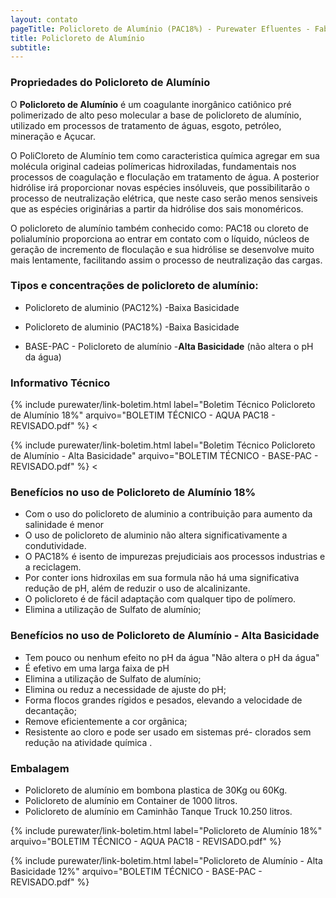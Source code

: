 ```yaml
---
layout: contato
pageTitle: Policloreto de Alumínio (PAC18%) - Purewater Efluentes - Fabricante
title: Policloreto de Alumínio
subtitle: 
---
```


### **Propriedades do Policloreto de Alumínio**

O **Policloreto de Alumínio** é um coagulante inorgânico catiônico pré polimerizado de alto peso molecular a base de policloreto de alumínio, utilizado em processos de tratamento de águas, esgoto, petróleo, mineração e Açucar.

O PoliCloreto de Alumínio tem como caracteristica química agregar em sua molécula original cadeias polímericas hidroxiladas, fundamentais nos processos de coagulação e floculação em tratamento de água. A posterior hidrólise irá proporcionar novas espécies insóluveis, que possibilitarão o processo de neutralização elétrica, que neste caso serão menos sensiveis que as espécies originárias a partir da hidrólise dos sais monoméricos.

O policloreto de alumínio também conhecido como: PAC18 ou cloreto de polialumínio proporciona ao entrar em contato com o líquido, núcleos de geração de incremento de floculação e sua hidrólise se desenvolve muito mais lentamente, facilitando assim o processo de neutralização das cargas. 

### **Tipos e concentrações de policloreto de alumínio**:

- Policloreto de aluminio (PAC12%) -Baixa Basicidade
- Policloreto de aluminio (PAC18%) -Baixa Basicidade

- BASE-PAC - Policloreto de alumínio -**Alta Basicidade** (não altera o pH da água)
  
### **Informativo Técnico**

>
{% include purewater/link-boletim.html 
   label="Boletim Técnico Policloreto de Alumínio 18%" 
   arquivo="BOLETIM TÉCNICO - AQUA PAC18 - REVISADO.pdf" %}
<
>
{% include purewater/link-boletim.html 
   label="Boletim Técnico Policloreto de Alumínio - Alta Basicidade" 
   arquivo="BOLETIM TÉCNICO - BASE-PAC - REVISADO.pdf" %}
 <
 
### **Benefícios no uso de Policloreto de Alumínio 18%**

- Com o uso do policloreto de aluminio a  contribuição para aumento da salinidade é menor 
- O uso de policloreto de aluminio não altera significativamente a condutividade. 
- O PAC18% é isento de impurezas prejudiciais aos processos industrias e a reciclagem. 
- Por conter ions hidroxilas em sua formula não há uma significativa redução de pH, além de reduzir o uso de alcalinizante. 
- O policloreto é de fácil adaptação com qualquer tipo de polímero.
- Elimina a utilização de Sulfato de alumínio;

### **Benefícios no uso de Policloreto de Alumínio - Alta Basicidade**

- Tem pouco ou nenhum efeito no pH da água "Não altera o pH da água"
- É efetivo em uma larga faixa de pH
- Elimina a utilização de Sulfato de alumínio;
- Elimina ou reduz a necessidade de ajuste do pH;
- Forma flocos grandes rígidos e pesados, elevando a velocidade de decantação;
- Remove eficientemente a cor orgânica;
- Resistente ao cloro e pode ser usado em sistemas pré- clorados sem redução na atividade química .

### **Embalagem**

- Policloreto de alumínio em bombona plastica de 30Kg ou 60Kg.
- Policloreto de alumínio em Container de 1000 litros. 
- Policloreto de alumínio em Caminhão Tanque Truck 10.250 litros.

>
{% include purewater/link-boletim.html 
   label="Policloreto de Alumínio 18%" 
   arquivo="BOLETIM TÉCNICO - AQUA PAC18 - REVISADO.pdf" %}
>
>
{% include purewater/link-boletim.html 
   label="Policloreto de Alumínio - Alta Basicidade 12%" 
   arquivo="BOLETIM TÉCNICO - BASE-PAC - REVISADO.pdf" %}
>


